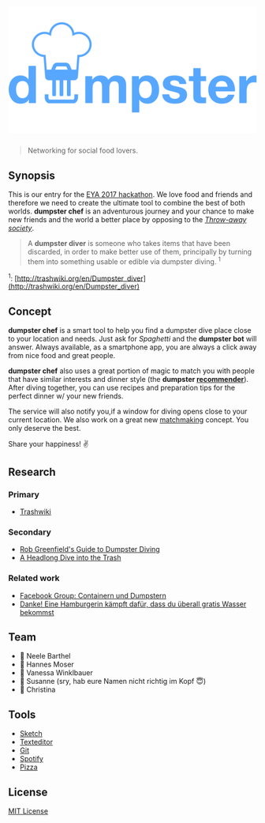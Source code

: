 # ![dumpster chef](assets/images/brand.png)
> Networking for social food lovers.

## Synopsis

This is our entry for the [EYA 2017 hackathon](https://eu-youthaward.org/social-hackathon-2017/).
We love food and friends and therefore we need to create the ultimate tool to
combine the best of both worlds. **dumpster chef** is an adventurous journey and
your chance to make new friends and the world a better place by opposing to the
[*Throw-away society*](https://en.wikipedia.org/wiki/Throw-away_society).

> A **dumpster diver** is someone who takes items that have been discarded, in
order to make better use of them, principally by turning them into something
usable or edible via dumpster diving. <sup>1</sup> 

<sup>1</sup>: [http://trashwiki.org/en/Dumpster_diver](http://trashwiki.org/en/Dumpster_diver)

## Concept

**dumpster chef** is a smart tool to help you find a dumpster dive place close
to your location and needs. Just ask for *Spaghetti* and the **dumpster bot** will
answer. Always available, as a smartphone app, you are always a click away from
nice food and great people.

**dumpster chef** also uses a great portion of magic to match you with people that
have similar interests and dinner style (the **dumpster [recommender](https://en.wikipedia.org/wiki/Recommender_system)**).
After diving together, you can use recipes and preparation tips for the perfect
dinner w/ your new friends.

The service will also notify you,if a window for diving opens close to your
current location. We also work on a great new [matchmaking](https://en.wikipedia.org/wiki/Matchmaking)
concept. You only deserve the best.

Share your happiness! :v:

## Research

### Primary

* [Trashwiki](http://trashwiki.org/en/Main_Page)

### Secondary

* [Rob Greenfield's Guide to Dumpster Diving](http://robgreenfield.tv/dumpsterdiving/)
* [A Headlong Dive into the Trash](http://www.spiegel.de/international/zeitgeist/dumpster-delicacies-a-headlong-dive-into-the-trash-a-695902.html)

### Related work

* [Facebook Group: Containern und Dumpstern](https://www.facebook.com/containern)
* [Danke! Eine Hamburgerin kämpft dafür, dass du überall gratis Wasser bekommst](http://www.bento.de/nachhaltigkeit/gratis-wasser-mit-refill-hamburg-bekommt-du-ueberall-leitungswasser-1198723/#refsponi)

## Team

* :cookie: Neele Barthel
* :princess: Hannes Moser
* :icecream: Vanessa Winklbauer
* :chocolate_bar: Susanne (sry, hab eure Namen nicht richtig im Kopf :innocent:)
* :chocolate_bar: Christina

## Tools

* [Sketch](https://www.sketchapp.com/)
* [Texteditor](https://atom.io/)
* [Git](https://git-scm.com/)
* [Spotify](https://www.spotify.com)
* [Pizza](https://www.pizzamann.at)

## License

[MIT License](https://en.wikipedia.org/wiki/MIT_License)
